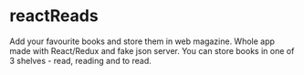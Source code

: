 # reactReads
Add your favourite books and store them in web magazine.
Whole app made with React/Redux and fake json server.
You can store books in one of 3 shelves - read, reading and to read.
